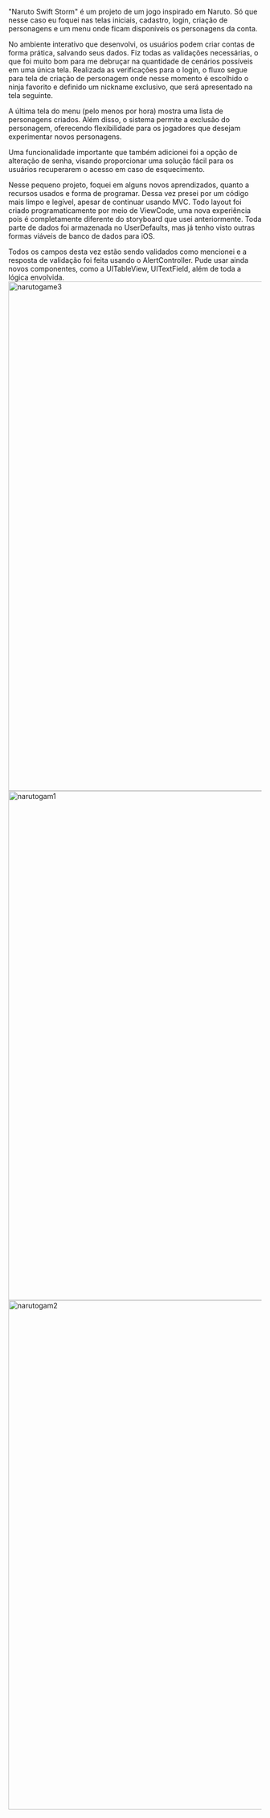 "Naruto Swift Storm" é um projeto de um jogo inspirado em Naruto. Só que nesse caso eu foquei nas telas iniciais, cadastro, login, criação de personagens e um menu onde ficam disponíveis os personagens da conta.

No ambiente interativo que desenvolvi, os usuários podem criar contas de forma prática, salvando seus dados. Fiz todas as validações necessárias, o que foi muito bom para me debruçar na quantidade de cenários possíveis em uma única tela. Realizada as verificações para o login, o fluxo segue para tela de criação de personagem onde nesse momento é escolhido o ninja favorito e definido um nickname exclusivo, que será apresentado na tela seguinte.

A última tela do menu (pelo menos por hora) mostra uma lista de personagens criados. Além disso, o sistema permite a exclusão do personagem, oferecendo flexibilidade para os jogadores que desejam experimentar novos personagens.

Uma funcionalidade importante que também adicionei foi a opção de alteração de senha, visando proporcionar uma solução fácil para os usuários recuperarem o acesso em caso de esquecimento.

Nesse pequeno projeto, foquei em alguns novos aprendizados, quanto a recursos usados e forma de programar. Dessa vez presei por um código mais limpo e legível, apesar de continuar usando MVC. Todo layout foi criado programaticamente por meio de ViewCode, uma nova experiência pois é completamente diferente do storyboard que usei anteriormente. Toda parte de dados foi armazenada no UserDefaults, mas já tenho visto outras formas viáveis de banco de dados para iOS.

Todos os campos desta vez estão sendo validados como mencionei e a resposta de validação foi feita usando o AlertController. Pude usar ainda novos componentes, como a UITableView, UITextField, além de toda a lógica envolvida.
<img width="1014" alt="narutogame3" src="https://github.com/renatohissa/narutogame/assets/114428972/4c587469-2f71-4416-82dc-25e6424332d4">
<img width="1014" alt="narutogam1" src="https://github.com/renatohissa/narutogame/assets/114428972/7062fd1b-b42d-40e9-acdd-f5c02e6bd295">
<img width="1014" alt="narutogam2" src="https://github.com/renatohissa/narutogame/assets/114428972/20dc75c3-9e17-4dd1-b05e-25b9b4a32fb7">
